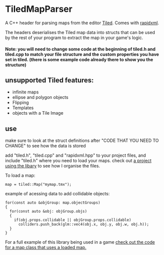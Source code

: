 # TiledMapParser
A C++ header for parsing maps from the editor [Tiled](https://www.mapeditor.org/). Comes with [rapidxml](http://rapidxml.sourceforge.net/).

The headers deserialises the Tiled map data into structs that can be used by the rest of your program to extract the map in your game's logic.

#### Note: you will need to change some code at the beginning of tiled.h and tiled.cpp to match your file structure and the custom properties you have set in tiled. (there is some example code already there to show you the structure)


## unsupported Tiled features:

* infinite maps
* ellipse and polygon objects
* Flipping
* Templates
* objects with a Tile Image

## use

make sure to look at the struct definitions after "CODE THAT YOU NEED TO CHANGE" to see how the data is stored

add "tiled.h", "tiled.cpp" and "rapidxml.hpp" to your project files, and include "tiled.h" where you need to load your maps. check out [a project using the libary](https://github.com/NoamZeise/DodoDash) to see how I organise the files.

To load a map:
```
map = tiled::Map("mymap.tmx");
```
example of acessing data to add collidable objects:
```
for(const auto &objGroup: map.objectGroups)
{
  for(const auto &obj: objGroup.objs)
  {
    if(obj.props.collidable || objGroup.props.collidable)
      colliders.push_back(glm::vec4(obj.x, obj.y, obj.w, obj.h));
  }
}
```

For a full example of this library being used in a game [check out the code for a map class that uses a loaded map.](https://github.com/NoamZeise/GGJ22/blob/main/src/map.cpp)
